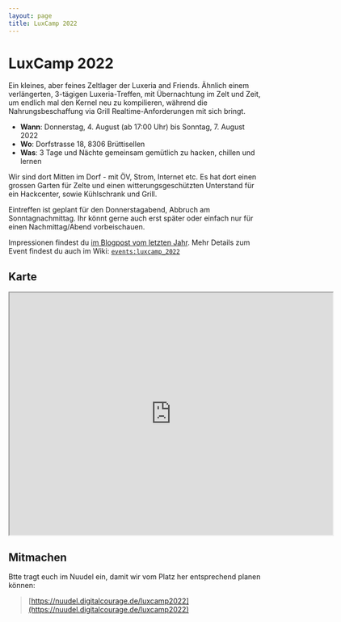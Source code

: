 ```yaml
---
layout: page
title: LuxCamp 2022
---
```


# LuxCamp 2022

Ein kleines, aber feines Zeltlager der Luxeria and Friends. Ähnlich einem
verlängerten, 3-tägigen Luxeria-Treffen, mit Übernachtung im Zelt und Zeit,
um endlich mal den Kernel neu zu kompilieren, während die Nahrungsbeschaffung
via Grill Realtime-Anforderungen mit sich bringt.

 - **Wann**: Donnerstag, 4. August (ab 17:00 Uhr) bis Sonntag, 7. August 2022
 - **Wo**: Dorfstrasse 18, 8306 Brüttisellen
 - **Was**: 3 Tage und Nächte gemeinsam gemütlich zu hacken, chillen und lernen

Wir sind dort Mitten im Dorf - mit ÖV, Strom, Internet etc. Es hat dort einen
grossen Garten für Zelte und einen witterungsgeschützten Unterstand für ein
Hackcenter, sowie Kühlschrank und Grill.

Eintreffen ist geplant für den Donnerstagabend, Abbruch am Sonntagnachmittag.
Ihr könnt gerne auch erst später oder einfach nur für einen
Nachmittag/Abend vorbeischauen. 

Impressionen findest du [im Blogpost vom letzten Jahr](https://luxeria.ch/2021-08-11-luxcamp/).
Mehr Details zum Event findest du auch im Wiki: [`events:luxcamp_2022`](https://wiki.luxeria.ch/events:luxcamp_2022)


## Karte

<iframe src="https://www.google.com/maps/d/embed?mid=1gJOObuuqEPCv_FODyIiBXf3S3cu2Kzho" width="640" height="480"></iframe>

## Mitmachen

Btte tragt euch im Nuudel ein, damit wir vom Platz her entsprechend planen können:

> [https://nuudel.digitalcourage.de/luxcamp2022](https://nuudel.digitalcourage.de/luxcamp2022)
